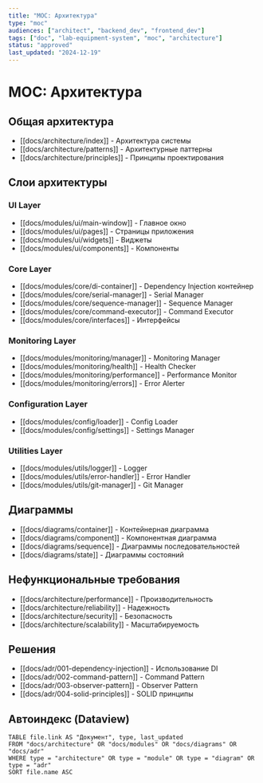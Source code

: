 ```yaml
---
title: "MOC: Архитектура"
type: "moc"
audiences: ["architect", "backend_dev", "frontend_dev"]
tags: ["doc", "lab-equipment-system", "moc", "architecture"]
status: "approved"
last_updated: "2024-12-19"
---
```


# MOC: Архитектура

## Общая архитектура

- [[docs/architecture/index]] - Архитектура системы
- [[docs/architecture/patterns]] - Архитектурные паттерны
- [[docs/architecture/principles]] - Принципы проектирования

## Слои архитектуры

### UI Layer
- [[docs/modules/ui/main-window]] - Главное окно
- [[docs/modules/ui/pages]] - Страницы приложения
- [[docs/modules/ui/widgets]] - Виджеты
- [[docs/modules/ui/components]] - Компоненты

### Core Layer
- [[docs/modules/core/di-container]] - Dependency Injection контейнер
- [[docs/modules/core/serial-manager]] - Serial Manager
- [[docs/modules/core/sequence-manager]] - Sequence Manager
- [[docs/modules/core/command-executor]] - Command Executor
- [[docs/modules/core/interfaces]] - Интерфейсы

### Monitoring Layer
- [[docs/modules/monitoring/manager]] - Monitoring Manager
- [[docs/modules/monitoring/health]] - Health Checker
- [[docs/modules/monitoring/performance]] - Performance Monitor
- [[docs/modules/monitoring/errors]] - Error Alerter

### Configuration Layer
- [[docs/modules/config/loader]] - Config Loader
- [[docs/modules/config/settings]] - Settings Manager

### Utilities Layer
- [[docs/modules/utils/logger]] - Logger
- [[docs/modules/utils/error-handler]] - Error Handler
- [[docs/modules/utils/git-manager]] - Git Manager

## Диаграммы

- [[docs/diagrams/container]] - Контейнерная диаграмма
- [[docs/diagrams/component]] - Компонентная диаграмма
- [[docs/diagrams/sequence]] - Диаграммы последовательностей
- [[docs/diagrams/state]] - Диаграммы состояний

## Нефункциональные требования

- [[docs/architecture/performance]] - Производительность
- [[docs/architecture/reliability]] - Надежность
- [[docs/architecture/security]] - Безопасность
- [[docs/architecture/scalability]] - Масштабируемость

## Решения

- [[docs/adr/001-dependency-injection]] - Использование DI
- [[docs/adr/002-command-pattern]] - Command Pattern
- [[docs/adr/003-observer-pattern]] - Observer Pattern
- [[docs/adr/004-solid-principles]] - SOLID принципы

## Автоиндекс (Dataview)

```dataview
TABLE file.link AS "Документ", type, last_updated
FROM "docs/architecture" OR "docs/modules" OR "docs/diagrams" OR "docs/adr"
WHERE type = "architecture" OR type = "module" OR type = "diagram" OR type = "adr"
SORT file.name ASC
```